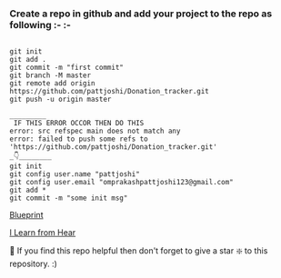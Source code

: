 
### Create a repo in github and add your project to the repo as following :- :- 

```

git init
git add .
git commit -m "first commit"
git branch -M master
git remote add origin https://github.com/pattjoshi/Donation_tracker.git
git push -u origin master

_________
 IF THIS ERROR OCCOR THEN DO THIS 
error: src refspec main does not match any
error: failed to push some refs to 'https://github.com/pattjoshi/Donation_tracker.git'
_👇________
git init
git config user.name "pattjoshi"
git config user.email "omprakashpattjoshi123@gmail.com"
git add *
git commit -m "some init msg"

```
 [Blueprint](https://docs.google.com/document/d/1x9FjEdgvPDhbhvm1lD91CMtWLddHzpgZyd4Pt7WTt-s/edit#)
 
 
 [I Learn from Hear]( https://www.youtube.com/watch?v=ym3aaodVQIU&t=416s)

 🙏 If you find this repo helpful then don't forget to give a star ❇️ to this repository. :)
